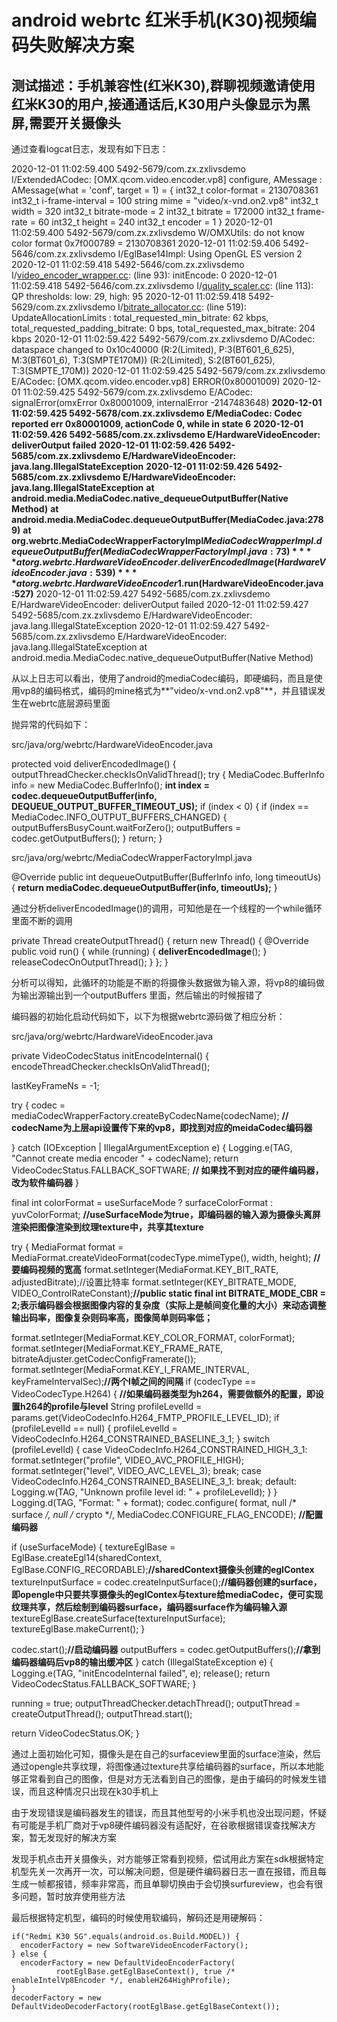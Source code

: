 # android webrtc 红米手机(K30)视频编码失败解决方案

## 测试描述：手机兼容性(红米K30),群聊视频邀请使用红米K30的用户,接通通话后,K30用户头像显示为黑屏,需要开关摄像头

通过查看logcat日志，发现有如下日志：

2020-12-01 11:02:59.400 5492-5679/com.zx.zxlivsdemo I/ExtendedACodec: [OMX.qcom.video.encoder.vp8] configure, AMessage : AMessage(what = 'conf', target = 1) = {
int32_t color-format = 2130708361
int32_t i-frame-interval = 100
string mime = "video/x-vnd.on2.vp8"
int32_t width = 320
int32_t bitrate-mode = 2
int32_t bitrate = 172000
int32_t frame-rate = 60
int32_t height = 240
int32_t encoder = 1
}
2020-12-01 11:02:59.400 5492-5679/com.zx.zxlivsdemo W/OMXUtils: do not know color format 0x7f000789 = 2130708361
2020-12-01 11:02:59.406 5492-5646/com.zx.zxlivsdemo I/EglBase14Impl: Using OpenGL ES version 2
2020-12-01 11:02:59.418 5492-5646/com.zx.zxlivsdemo I/[video_encoder_wrapper.cc](http://video_encoder_wrapper.cc): (line 93): initEncode: 0
2020-12-01 11:02:59.418 5492-5646/com.zx.zxlivsdemo I/[quality_scaler.cc](http://quality_scaler.cc): (line 113): QP thresholds: low: 29, high: 95
2020-12-01 11:02:59.418 5492-5629/com.zx.zxlivsdemo I/[bitrate_allocator.cc](http://bitrate_allocator.cc): (line 519): UpdateAllocationLimits : total_requested_min_bitrate: 62 kbps, total_requested_padding_bitrate: 0 bps, total_requested_max_bitrate: 204 kbps
2020-12-01 11:02:59.422 5492-5679/com.zx.zxlivsdemo D/ACodec: dataspace changed to 0x10c40000 (R:2(Limited), P:3(BT601_6_625), M:3(BT601_6), T:3(SMPTE170M)) (R:2(Limited), S:2(BT601_625), T:3(SMPTE_170M))
2020-12-01 11:02:59.425 5492-5679/com.zx.zxlivsdemo E/ACodec: [OMX.qcom.video.encoder.vp8] ERROR(0x80001009)
2020-12-01 11:02:59.425 5492-5679/com.zx.zxlivsdemo E/ACodec: signalError(omxError 0x80001009, internalError -2147483648)
**2020-12-01 11:02:59.425 5492-5678/com.zx.zxlivsdemo E/MediaCodec: Codec reported err 0x80001009, actionCode 0, while in state 6**
**2020-12-01 11:02:59.426 5492-5685/com.zx.zxlivsdemo E/HardwareVideoEncoder: deliverOutput failed**
**2020-12-01 11:02:59.426 5492-5685/com.zx.zxlivsdemo E/HardwareVideoEncoder: java.lang.IllegalStateException**
**2020-12-01 11:02:59.426 5492-5685/com.zx.zxlivsdemo E/HardwareVideoEncoder: java.lang.IllegalStateException**
**at android.media.MediaCodec.native_dequeueOutputBuffer(Native Method)**
**at android.media.MediaCodec.dequeueOutputBuffer(MediaCodec.java:2789)**
**at org.webrtc.MediaCodecWrapperFactoryImpl$MediaCodecWrapperImpl.dequeueOutputBuffer(MediaCodecWrapperFactoryImpl.java:73)**
**at org.webrtc.HardwareVideoEncoder.deliverEncodedImage(HardwareVideoEncoder.java:539)**
**at org.webrtc.HardwareVideoEncoder$1.run(HardwareVideoEncoder.java:527)**
2020-12-01 11:02:59.427 5492-5685/com.zx.zxlivsdemo E/HardwareVideoEncoder: deliverOutput failed
2020-12-01 11:02:59.427 5492-5685/com.zx.zxlivsdemo E/HardwareVideoEncoder: java.lang.IllegalStateException
2020-12-01 11:02:59.427 5492-5685/com.zx.zxlivsdemo E/HardwareVideoEncoder: java.lang.IllegalStateException
at android.media.MediaCodec.native_dequeueOutputBuffer(Native Method)

从以上日志可以看出，使用了android的mediaCodec编码，即硬编码，而且是使用vp8的编码格式，编码的mine格式为**"video/x-vnd.on2.vp8"**，并且错误发生在webrtc底层源码里面

抛异常的代码如下：

src/java/org/webrtc/HardwareVideoEncoder.java

 protected void deliverEncodedImage() {
  outputThreadChecker.checkIsOnValidThread();
  try {
   MediaCodec.BufferInfo info = new MediaCodec.BufferInfo();
   **int index = codec.dequeueOutputBuffer(info, DEQUEUE_OUTPUT_BUFFER_TIMEOUT_US);**
   if (index < 0) {
    if (index == MediaCodec.INFO_OUTPUT_BUFFERS_CHANGED) {
     outputBuffersBusyCount.waitForZero();
     outputBuffers = codec.getOutputBuffers();
    }
    return;
   }

src/java/org/webrtc/MediaCodecWrapperFactoryImpl.java

  @Override
  public int dequeueOutputBuffer(BufferInfo info, long timeoutUs) {
   **return mediaCodec.dequeueOutputBuffer(info, timeoutUs);**
  }

通过分析deliverEncodedImage()的调用，可知他是在一个线程的一个while循环里面不断的调用

 private Thread createOutputThread() {
  return new Thread() {
   @Override
   public void run() {
    while (running) {
     **deliverEncodedImage**();
    }
    releaseCodecOnOutputThread();
   }
  };
 }

分析可以得知，此循环的功能是不断的将摄像头数据做为输入源，将vp8的编码做为输出源输出到一个outputBuffers 里面，然后输出的时候报错了

编码器的初始化启动代码如下，以下为根据webrtc源码做了相应分析：

src/java/org/webrtc/HardwareVideoEncoder.java

 private VideoCodecStatus initEncodeInternal() {
  encodeThreadChecker.checkIsOnValidThread();



  lastKeyFrameNs = -1;

  try {
   codec = mediaCodecWrapperFactory.createByCodecName(codecName); **// codecName为上层api设置传下来的vp8，即找到对应的meidaCodec编码器**


  } catch (IOException | IllegalArgumentException e) {
   Logging.e(TAG, "Cannot create media encoder " + codecName);
   return VideoCodecStatus.FALLBACK_SOFTWARE; **// 如果找不到对应的硬件编码器，改为软件编码器**
  }

  final int colorFormat = useSurfaceMode ? surfaceColorFormat : yuvColorFormat; **//useSurfaceMode为true，即编码器的输入源为摄像头离屏渲染把图像渲染到纹理texture中，共享其texture**

  try {
   MediaFormat format = MediaFormat.createVideoFormat(codecType.mimeType(), width, height); **//要编码视频的宽高**
   format.setInteger(MediaFormat.KEY_BIT_RATE, adjustedBitrate);//设置比特率
   format.setInteger(KEY_BITRATE_MODE, VIDEO_ControlRateConstant);**//public static final int BITRATE_MODE_CBR = 2;表示编码器会根据图像内容的复杂度（实际上是帧间变化量的大小）来动态调整输出码率，图像复杂则码率高，图像简单则码率低；**   

   format.setInteger(MediaFormat.KEY_COLOR_FORMAT, colorFormat); 
   format.setInteger(MediaFormat.KEY_FRAME_RATE, bitrateAdjuster.getCodecConfigFramerate()); 
   format.setInteger(MediaFormat.KEY_I_FRAME_INTERVAL, keyFrameIntervalSec);**//两个I帧之间的间隔**
   if (codecType == VideoCodecType.H264) { **//如果编码器类型为h264，需要做额外的配置，即设置h264的profile与level**
    String profileLevelId = params.get(VideoCodecInfo.H264_FMTP_PROFILE_LEVEL_ID);
    if (profileLevelId == null) {
     profileLevelId = VideoCodecInfo.H264_CONSTRAINED_BASELINE_3_1;
    }
    switch (profileLevelId) {
     case VideoCodecInfo.H264_CONSTRAINED_HIGH_3_1:
      format.setInteger("profile", VIDEO_AVC_PROFILE_HIGH);
      format.setInteger("level", VIDEO_AVC_LEVEL_3);
      break;
     case VideoCodecInfo.H264_CONSTRAINED_BASELINE_3_1:
      break;
     default:
      Logging.w(TAG, "Unknown profile level id: " + profileLevelId);
    }
   }
   Logging.d(TAG, "Format: " + format);
   codec.configure(
     format, null /* surface */, null /* crypto */, MediaCodec.CONFIGURE_FLAG_ENCODE); **//配置编码器**

   if (useSurfaceMode) {
    textureEglBase = EglBase.createEgl14(sharedContext, EglBase.CONFIG_RECORDABLE);**//sharedContext摄像头创建的eglContex**
    textureInputSurface = codec.createInputSurface();**//编码器创建的surface，即opengle中只要共享摄像头的eglContex与texture给mediaCodec，便可实现纹理共享，然后绘制到编码器surface，编码器surface作为编码输入源**
    textureEglBase.createSurface(textureInputSurface);
    textureEglBase.makeCurrent();
   }

   codec.start();**//启动编码器**
   outputBuffers = codec.getOutputBuffers();**//拿到编码器编码后vp8的输出缓冲区**
  } catch (IllegalStateException e) {
   Logging.e(TAG, "initEncodeInternal failed", e);
   release();
   return VideoCodecStatus.FALLBACK_SOFTWARE;
  }

  running = true;
  outputThreadChecker.detachThread();
  outputThread = createOutputThread();
  outputThread.start();

  return VideoCodecStatus.OK;
 }

通过上面初始化可知，摄像头是在自己的surfaceview里面的surface渲染，然后通过opengle共享纹理，将图像通过texture共享给编码器的surface，所以本地能够正常看到自己的图像，但是对方无法看到自己的图像，是由于编码的时候发生错误，而且这种情况只出现在k30手机上

由于发现错误是编码器发生的错误，而且其他型号的小米手机也没出现问题，怀疑有可能是手机厂商对于vp8硬件编码器没有适配好，在谷歌根据错误查找解决方案，暂无发现好的解决方案

发现手机点击开关摄像头，对方能够正常看到视频，偿试用此方案在sdk根据特定机型先关一次再开一次，可以解决问题，但是硬件编码器日志一直在报错，而且每生成一帧都报错，频率非常高，而且单聊切换由于会切换surfureview，也会有很多问题，暂时放弃使用些方法

最后根据特定机型，编码的时候使用软编码，解码还是用硬解码：

```
if("Redmi K30 5G".equals(android.os.Build.MODEL)) {
  encoderFactory = new SoftwareVideoEncoderFactory();
} else {
  encoderFactory = new DefaultVideoEncoderFactory(
          rootEglBase.getEglBaseContext(), true /* enableIntelVp8Encoder */, enableH264HighProfile);
}
decoderFactory = new DefaultVideoDecoderFactory(rootEglBase.getEglBaseContext());
```